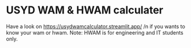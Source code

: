 # USYD WAM & HWAM calculater
Have a look on https://usydwamcalculator.streamlit.app/ /n if you wants to know your wam or hwam.
Note: HWAM is for engineering and IT students only.
